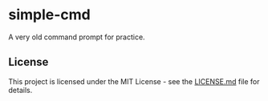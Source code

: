 # simple-cmd
A very old command prompt for practice.

## License
This project is licensed under the MIT License - see the [LICENSE.md](LICENSE.md) file for details.
